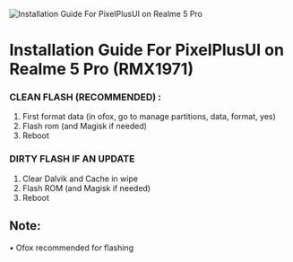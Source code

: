 ![Installation Guide For PixelPlusUI on Realme 5 Pro](https://i.imgur.com/pmZkslu.png "Installation")

# Installation Guide For PixelPlusUI on Realme 5 Pro (RMX1971)

### CLEAN FLASH (RECOMMENDED) : 
1. First format data (in ofox, go to manage partitions, data, format, yes)
2. Flash rom (and Magisk if needed)
3. Reboot

### DIRTY FLASH IF AN UPDATE
1. Clear Dalvik and Cache in wipe
2. Flash ROM (and Magisk if needed)
3. Reboot

## Note: 
• Ofox recommended for flashing
